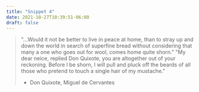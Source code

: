```yaml
---
title: "Snippet 4"
date: 2021-10-27T10:39:51-06:00
draft: false
---
```


> "...Would it not be better to live in peace at home, than to stray up and down the world in search of superfine bread without considering that many a one who goes out for wool, comes home quite shorn." "My dear neice, replied Don Quixote, you are altogether out of your reckoning. Before I be shorn, I will pull and pluck off the beards of all those who pretend to touch a single hair of my mustache."
> - Don Quixote, Miguel de Cervantes
